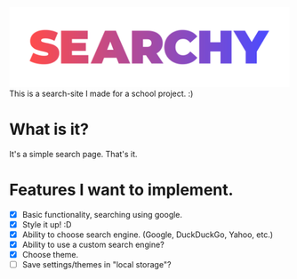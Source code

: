 ![Random Placeholder Logo](https://raw.githubusercontent.com/BurnyLlama/search-site/b64fce940efa8208d0b1b13b851900972fc9e455/assets/logo.svg)
This is a search-site I made for a school project. :)

# What is it?
It's a simple search page. That's it.

# Features I want to implement.
* [x] Basic functionality, searching using google.
* [x] Style it up! :D
* [x] Ability to choose search engine. (Google, DuckDuckGo, Yahoo, etc.)
* [x] Ability to use a custom search engine?
* [x] Choose theme.
* [ ] Save settings/themes in "local storage"?